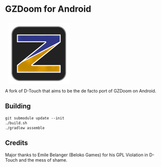 
# GZDoom for Android
<img src="icon.png" width="200" hspace="10" vspace="10"></br>
A fork of D-Touch that aims to be the de facto port of GZDoom on Android.

## Building
    git submodule update --init
    ./build.sh
    ./gradlew assemble

## Credits
Major thanks to Emile Belanger (Beloko Games) for his GPL Violation in D-Touch and the mess of shame.
